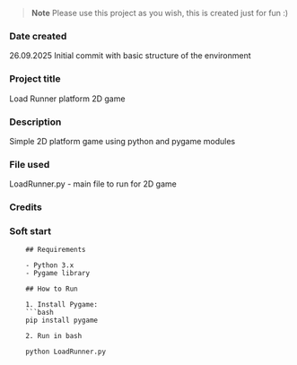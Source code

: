 >**Note** Please use this project as you wish, this is created just for fun :)

### Date created
26.09.2025 Initial commit with basic structure of the environment

### Project title
Load Runner platform 2D game

### Description
Simple 2D platform game using python and pygame modules

### File used
LoadRunner.py - main file to run for 2D game

### Credits

### Soft start

        ## Requirements

        - Python 3.x  
        - Pygame library

        ## How to Run

        1. Install Pygame:  
        ```bash
        pip install pygame

        2. Run in bash

        python LoadRunner.py